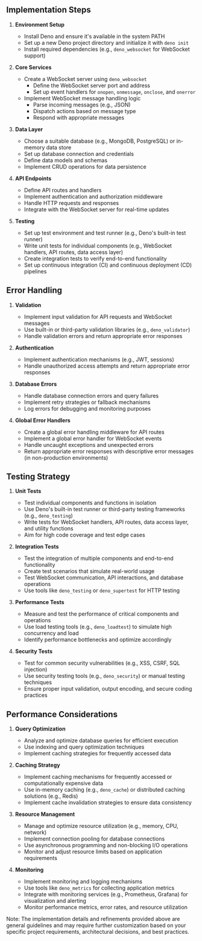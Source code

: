 ## Implementation Steps

1. **Environment Setup**
   - Install Deno and ensure it's available in the system PATH
   - Set up a new Deno project directory and initialize it with `deno init`
   - Install required dependencies (e.g., `deno_websocket` for WebSocket support)

2. **Core Services**
   - Create a WebSocket server using `deno_websocket`
     - Define the WebSocket server port and address
     - Set up event handlers for `onopen`, `onmessage`, `onclose`, and `onerror`
   - Implement WebSocket message handling logic
     - Parse incoming messages (e.g., JSON)
     - Dispatch actions based on message type
     - Respond with appropriate messages

3. **Data Layer**
   - Choose a suitable database (e.g., MongoDB, PostgreSQL) or in-memory data store
   - Set up database connection and credentials
   - Define data models and schemas
   - Implement CRUD operations for data persistence

4. **API Endpoints**
   - Define API routes and handlers
   - Implement authentication and authorization middleware
   - Handle HTTP requests and responses
   - Integrate with the WebSocket server for real-time updates

5. **Testing**
   - Set up test environment and test runner (e.g., Deno's built-in test runner)
   - Write unit tests for individual components (e.g., WebSocket handlers, API routes, data access layer)
   - Create integration tests to verify end-to-end functionality
   - Set up continuous integration (CI) and continuous deployment (CD) pipelines

## Error Handling

1. **Validation**
   - Implement input validation for API requests and WebSocket messages
   - Use built-in or third-party validation libraries (e.g., `deno_validator`)
   - Handle validation errors and return appropriate error responses

2. **Authentication**
   - Implement authentication mechanisms (e.g., JWT, sessions)
   - Handle unauthorized access attempts and return appropriate error responses

3. **Database Errors**
   - Handle database connection errors and query failures
   - Implement retry strategies or fallback mechanisms
   - Log errors for debugging and monitoring purposes

4. **Global Error Handlers**
   - Create a global error handling middleware for API routes
   - Implement a global error handler for WebSocket events
   - Handle uncaught exceptions and unexpected errors
   - Return appropriate error responses with descriptive error messages (in non-production environments)

## Testing Strategy

1. **Unit Tests**
   - Test individual components and functions in isolation
   - Use Deno's built-in test runner or third-party testing frameworks (e.g., `deno_testing`)
   - Write tests for WebSocket handlers, API routes, data access layer, and utility functions
   - Aim for high code coverage and test edge cases

2. **Integration Tests**
   - Test the integration of multiple components and end-to-end functionality
   - Create test scenarios that simulate real-world usage
   - Test WebSocket communication, API interactions, and database operations
   - Use tools like `deno_testing` or `deno_supertest` for HTTP testing

3. **Performance Tests**
   - Measure and test the performance of critical components and operations
   - Use load testing tools (e.g., `deno_loadtest`) to simulate high concurrency and load
   - Identify performance bottlenecks and optimize accordingly

4. **Security Tests**
   - Test for common security vulnerabilities (e.g., XSS, CSRF, SQL injection)
   - Use security testing tools (e.g., `deno_security`) or manual testing techniques
   - Ensure proper input validation, output encoding, and secure coding practices

## Performance Considerations

1. **Query Optimization**
   - Analyze and optimize database queries for efficient execution
   - Use indexing and query optimization techniques
   - Implement caching strategies for frequently accessed data

2. **Caching Strategy**
   - Implement caching mechanisms for frequently accessed or computationally expensive data
   - Use in-memory caching (e.g., `deno_cache`) or distributed caching solutions (e.g., Redis)
   - Implement cache invalidation strategies to ensure data consistency

3. **Resource Management**
   - Manage and optimize resource utilization (e.g., memory, CPU, network)
   - Implement connection pooling for database connections
   - Use asynchronous programming and non-blocking I/O operations
   - Monitor and adjust resource limits based on application requirements

4. **Monitoring**
   - Implement monitoring and logging mechanisms
   - Use tools like `deno_metrics` for collecting application metrics
   - Integrate with monitoring services (e.g., Prometheus, Grafana) for visualization and alerting
   - Monitor performance metrics, error rates, and resource utilization

Note: The implementation details and refinements provided above are general guidelines and may require further customization based on your specific project requirements, architectural decisions, and best practices.